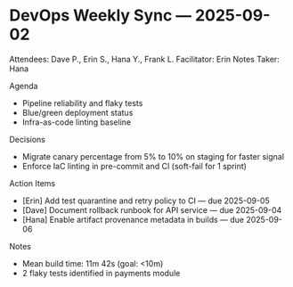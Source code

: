 # DevOps Weekly Sync — 2025-09-02

Attendees: Dave P., Erin S., Hana Y., Frank L.
Facilitator: Erin
Notes Taker: Hana

Agenda
- Pipeline reliability and flaky tests
- Blue/green deployment status
- Infra-as-code linting baseline

Decisions
- Migrate canary percentage from 5% to 10% on staging for faster signal
- Enforce IaC linting in pre-commit and CI (soft-fail for 1 sprint)

Action Items
- [Erin] Add test quarantine and retry policy to CI — due 2025-09-05
- [Dave] Document rollback runbook for API service — due 2025-09-04
- [Hana] Enable artifact provenance metadata in builds — due 2025-09-06

Notes
- Mean build time: 11m 42s (goal: <10m)
- 2 flaky tests identified in payments module
